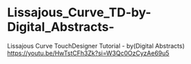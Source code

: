 # Lissajous_Curve_TD-by-Digital_Abstracts-

Lissajous Curve TouchDesigner Tutorial - by(Digital Abstracts)
https://youtu.be/HwTstCFh3Zk?si=W3Qc0OzCyzAe69u5 

